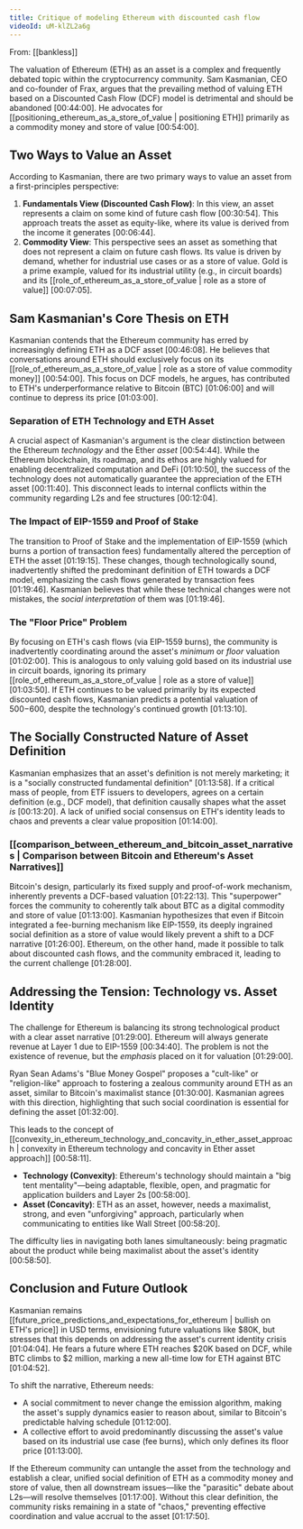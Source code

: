 ```yaml
---
title: Critique of modeling Ethereum with discounted cash flow
videoId: uM-klZL2a6g
---
```


From: [[bankless]] <br/> 

The valuation of Ethereum (ETH) as an asset is a complex and frequently debated topic within the cryptocurrency community. Sam Kasmanian, CEO and co-founder of Frax, argues that the prevailing method of valuing ETH based on a Discounted Cash Flow (DCF) model is detrimental and should be abandoned <a class="yt-timestamp" data-t="00:44:00">[00:44:00]</a>. He advocates for [[positioning_ethereum_as_a_store_of_value | positioning ETH]] primarily as a commodity money and store of value <a class="yt-timestamp" data-t="00:54:00">[00:54:00]</a>.

## Two Ways to Value an Asset

According to Kasmanian, there are two primary ways to value an asset from a first-principles perspective:
1.  **Fundamentals View (Discounted Cash Flow)**: In this view, an asset represents a claim on some kind of future cash flow <a class="yt-timestamp" data-t="00:30:54">[00:30:54]</a>. This approach treats the asset as equity-like, where its value is derived from the income it generates <a class="yt-timestamp" data-t="00:06:44">[00:06:44]</a>.
2.  **Commodity View**: This perspective sees an asset as something that does not represent a claim on future cash flows. Its value is driven by demand, whether for industrial use cases or as a store of value. Gold is a prime example, valued for its industrial utility (e.g., in circuit boards) and its [[role_of_ethereum_as_a_store_of_value | role as a store of value]] <a class="yt-timestamp" data-t="00:07:05">[00:07:05]</a>.

## Sam Kasmanian's Core Thesis on ETH

Kasmanian contends that the Ethereum community has erred by increasingly defining ETH as a DCF asset <a class="yt-timestamp" data-t="00:46:08">[00:46:08]</a>. He believes that conversations around ETH should exclusively focus on its [[role_of_ethereum_as_a_store_of_value | role as a store of value commodity money]] <a class="yt-timestamp" data-t="00:54:00">[00:54:00]</a>. This focus on DCF models, he argues, has contributed to ETH's underperformance relative to Bitcoin (BTC) <a class="yt-timestamp" data-t="01:06:00">[01:06:00]</a> and will continue to depress its price <a class="yt-timestamp" data-t="01:03:00">[01:03:00]</a>.

### Separation of ETH Technology and ETH Asset
A crucial aspect of Kasmanian's argument is the clear distinction between the Ethereum *technology* and the Ether *asset* <a class="yt-timestamp" data-t="00:54:44">[00:54:44]</a>. While the Ethereum blockchain, its roadmap, and its ethos are highly valued for enabling decentralized computation and DeFi <a class="yt-timestamp" data-t="01:10:50">[01:10:50]</a>, the success of the technology does not automatically guarantee the appreciation of the ETH asset <a class="yt-timestamp" data-t="00:11:40">[00:11:40]</a>. This disconnect leads to internal conflicts within the community regarding L2s and fee structures <a class="yt-timestamp" data-t="00:12:04">[00:12:04]</a>.

### The Impact of EIP-1559 and Proof of Stake
The transition to Proof of Stake and the implementation of EIP-1559 (which burns a portion of transaction fees) fundamentally altered the perception of ETH the asset <a class="yt-timestamp" data-t="01:19:15">[01:19:15]</a>. These changes, though technologically sound, inadvertently shifted the predominant definition of ETH towards a DCF model, emphasizing the cash flows generated by transaction fees <a class="yt-timestamp" data-t="01:19:46">[01:19:46]</a>. Kasmanian believes that while these technical changes were not mistakes, the *social interpretation* of them was <a class="yt-timestamp" data-t="01:19:46">[01:19:46]</a>.

### The "Floor Price" Problem
By focusing on ETH's cash flows (via EIP-1559 burns), the community is inadvertently coordinating around the asset's *minimum* or *floor* valuation <a class="yt-timestamp" data-t="01:02:00">[01:02:00]</a>. This is analogous to only valuing gold based on its industrial use in circuit boards, ignoring its primary [[role_of_ethereum_as_a_store_of_value | role as a store of value]] <a class="yt-timestamp" data-t="01:03:50">[01:03:50]</a>. If ETH continues to be valued primarily by its expected discounted cash flows, Kasmanian predicts a potential valuation of $500-$600, despite the technology's continued growth <a class="yt-timestamp" data-t="01:13:10">[01:13:10]</a>.

## The Socially Constructed Nature of Asset Definition

Kasmanian emphasizes that an asset's definition is not merely marketing; it is a "socially constructed fundamental definition" <a class="yt-timestamp" data-t="01:13:58">[01:13:58]</a>. If a critical mass of people, from ETF issuers to developers, agrees on a certain definition (e.g., DCF model), that definition causally shapes what the asset *is* <a class="yt-timestamp" data-t="00:13:20">[00:13:20]</a>. A lack of unified social consensus on ETH's identity leads to chaos and prevents a clear value proposition <a class="yt-timestamp" data-t="01:14:00">[01:14:00]</a>.

### [[comparison_between_ethereum_and_bitcoin_asset_narratives | Comparison between Bitcoin and Ethereum's Asset Narratives]]
Bitcoin's design, particularly its fixed supply and proof-of-work mechanism, inherently prevents a DCF-based valuation <a class="yt-timestamp" data-t="01:22:13">[01:22:13]</a>. This "superpower" forces the community to coherently talk about BTC as a digital commodity and store of value <a class="yt-timestamp" data-t="01:13:00">[01:13:00]</a>. Kasmanian hypothesizes that even if Bitcoin integrated a fee-burning mechanism like EIP-1559, its deeply ingrained social definition as a store of value would likely prevent a shift to a DCF narrative <a class="yt-timestamp" data-t="01:26:00">[01:26:00]</a>. Ethereum, on the other hand, made it possible to talk about discounted cash flows, and the community embraced it, leading to the current challenge <a class="yt-timestamp" data-t="01:28:00">[01:28:00]</a>.

## Addressing the Tension: Technology vs. Asset Identity

The challenge for Ethereum is balancing its strong technological product with a clear asset narrative <a class="yt-timestamp" data-t="01:29:00">[01:29:00]</a>. Ethereum will always generate revenue at Layer 1 due to EIP-1559 <a class="yt-timestamp" data-t="00:34:40">[00:34:40]</a>. The problem is not the existence of revenue, but the *emphasis* placed on it for valuation <a class="yt-timestamp" data-t="01:29:00">[01:29:00]</a>.

Ryan Sean Adams's "Blue Money Gospel" proposes a "cult-like" or "religion-like" approach to fostering a zealous community around ETH as an asset, similar to Bitcoin's maximalist stance <a class="yt-timestamp" data-t="01:30:00">[01:30:00]</a>. Kasmanian agrees with this direction, highlighting that such social coordination is essential for defining the asset <a class="yt-timestamp" data-t="01:32:00">[01:32:00]</a>.

This leads to the concept of [[convexity_in_ethereum_technology_and_concavity_in_ether_asset_approach | convexity in Ethereum technology and concavity in Ether asset approach]] <a class="yt-timestamp" data-t="00:58:11">[00:58:11]</a>.
*   **Technology (Convexity)**: Ethereum's technology should maintain a "big tent mentality"—being adaptable, flexible, open, and pragmatic for application builders and Layer 2s <a class="yt-timestamp" data-t="00:58:00">[00:58:00]</a>.
*   **Asset (Concavity)**: ETH as an asset, however, needs a maximalist, strong, and even "unforgiving" approach, particularly when communicating to entities like Wall Street <a class="yt-timestamp" data-t="00:58:20">[00:58:20]</a>.

The difficulty lies in navigating both lanes simultaneously: being pragmatic about the product while being maximalist about the asset's identity <a class="yt-timestamp" data-t="00:58:50">[00:58:50]</a>.

## Conclusion and Future Outlook

Kasmanian remains [[future_price_predictions_and_expectations_for_ethereum | bullish on ETH's price]] in USD terms, envisioning future valuations like $80K, but stresses that this depends on addressing the asset's current identity crisis <a class="yt-timestamp" data-t="01:04:04">[01:04:04]</a>. He fears a future where ETH reaches $20K based on DCF, while BTC climbs to $2 million, marking a new all-time low for ETH against BTC <a class="yt-timestamp" data-t="01:04:52">[01:04:52]</a>.

To shift the narrative, Ethereum needs:
*   A social commitment to never change the emission algorithm, making the asset's supply dynamics easier to reason about, similar to Bitcoin's predictable halving schedule <a class="yt-timestamp" data-t="01:12:00">[01:12:00]</a>.
*   A collective effort to avoid predominantly discussing the asset's value based on its industrial use case (fee burns), which only defines its floor price <a class="yt-timestamp" data-t="01:13:00">[01:13:00]</a>.

If the Ethereum community can untangle the asset from the technology and establish a clear, unified social definition of ETH as a commodity money and store of value, then all downstream issues—like the "parasitic" debate about L2s—will resolve themselves <a class="yt-timestamp" data-t="01:17:00">[01:17:00]</a>. Without this clear definition, the community risks remaining in a state of "chaos," preventing effective coordination and value accrual to the asset <a class="yt-timestamp" data-t="01:17:50">[01:17:50]</a>.